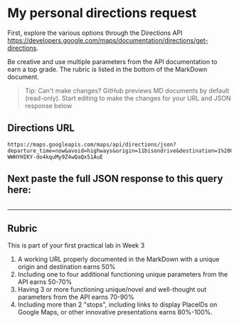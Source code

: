 # My personal directions request

First, explore the various options through the Directions API https://developers.google.com/maps/documentation/directions/get-directions. 

Be creative and use multiple parameters from the API documentation to earn a top grade. The rubric is listed in the bottom of the MarkDown document. 

> Tip: Can't make changes? GitHub previews MD documents by default (read-only). Start editing to make the changes for your URL and JSON response below

## Directions URL

```
https://maps.googleapis.com/maps/api/directions/json?departure_time=now&avoid=highways&origin=11bisondrive&destination=1%20Canada%27s%20Wonderland%20Drive%2C%20Vaughan%2C%20ON%20L6A%201S6&waypoints=51%20Gerry%20Fitzgerald%20Dr%2C%20Toronto%2C%20ON%20M3J%203N4%7C670%20Applewood%20Crescent%2C%20Concord%2C%20ON%20L4K%204B4%7C2777%20Steeles%20Ave%20W%2C%20North%20York%2C%20ON%20M3J%203K5&key=AIzaSyCM-WWHYHIKY-do4kquMy9Z4wQaQx51AuE
```

## Next paste the full JSON response to this query here:

```JSON
```
<!--- PlaceIDS 
 https://www.google.com/maps/place/?q=place_id:ChIJdQXvH7ctK4gRVh90kJCozs8
 https://www.google.com/maps/place/?q=place_id:ChIJCyQ16HUuK4gRraHfTlsgQSE
 https://www.google.com/maps/place/?q=place_id:ChIJH6D9FZgvK4gRU5rOAgiyM3U
 https://www.google.com/maps/place/?q=place_id:ChIJeTfxJBUuK4gREsPGD-CDUGE
 https://www.google.com/maps/place/?q=place_id:ChIJOwff6EovK4gRag40Clg9VWc
--->
____
## Rubric

This is part of your first practical lab in Week 3 

1. A working URL properly documented in the MarkDown with a unique origin and destination earns 50%
2. Including one to four additional functioning unique parameters from the API earns 50-70%
3. Having 3 or more functioning unique/novel and well-thought out parameters from the API earns 70-90%
4. Including more than 2 "stops", including links to display PlaceIDs on Google Maps, or other innovative presentations earns 80%-100%. 
